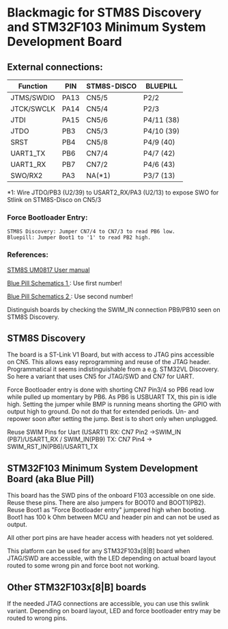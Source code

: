 # Blackmagic for STM8S Discovery and STM32F103 Minimum System Development Board

## External connections:

|  Function   | PIN   | STM8S-DISCO | BLUEPILL    |
| ----------- | ----- | ----------- | ----------- |
|  JTMS/SWDIO |  PA13 |   CN5/5     |  P2/2       |
|  JTCK/SWCLK |  PA14 |   CN5/4     |  P2/3       |
|  JTDI       |  PA15 |    CN5/6    |  P4/11 (38) |
|  JTDO       |  PB3  |   CN5/3     |  P4/10 (39) |
|  SRST       |  PB4  |   CN5/8     |  P4/9  (40) |
|  UART1_TX   |  PB6  |   CN7/4     |  P4/7  (42) |
|  UART1_RX   |  PB7  |   CN7/2     |  P4/6  (43) |
|  SWO/RX2    |  PA3  |   NA(*1)    |  P3/7  (13) |

*1: Wire JTDO/PB3  (U2/39) to USART2_RX/PA3 (U2/13) to expose SWO for Stlink
on STM8S-Disco on CN5/3

### Force Bootloader Entry:
    STM8S Discovery: Jumper CN7/4 to CN7/3 to read PB6 low.
    Bluepill: Jumper Boot1 to '1' to read PB2 high.

### References:
[STM8S UM0817 User manual
    ](https://www.st.com/resource/en/user_manual/cd00250600.pdf)

[Blue Pill Schematics 1
    ](https://jeelabs.org/img/2016/STM32F103C8T6-DEV-BOARD-SCH.pdf) :
    Use first number!

[Blue Pill Schematics 2
    ](https://wiki.stm32duino.com/images/a/ae/Bluepillpinout.gif) :
    Use second number!

Distinguish boards by checking the SWIM_IN connection PB9/PB10 seen on
STM8S Discovery.

## STM8S Discovery

The board is a ST-Link V1 Board, but with access to JTAG pins accessible
on CN5. This allows easy reprogramming and reuse of the JTAG header.
Programmatical it seems indistinguishable from a e.g. STM32VL
Discovery. So here a variant that uses CN5 for JTAG/SWD and CN7 for
UART.

Force Bootloader entry is done with shorting CN7 Pin3/4 so PB6 read low while
pulled up momentary by PB6. As PB6 is USBUART TX, this pin is idle
high. Setting the jumper while BMP is running means shorting the GPIO with
output high to ground. Do not do that for extended periods. Un- and repower
soon after setting the jump. Best is to short only when unplugged.

Reuse SWIM Pins for Uart (USART1)
   RX: CN7 Pin2 ->SWIM_IN (PB7)/USART1_RX / SWIM_IN(PB9)
   TX: CN7 Pin4 -> SWIM_RST_IN(PB6)/USART1_TX

## STM32F103 Minimum System Development Board (aka Blue Pill)

This board has the SWD pins of the onboard F103 accessible on one side.
Reuse these pins. There are also jumpers for BOOT0 and BOOT1(PB2). Reuse
Boot1 as "Force Bootloader entry" jumpered high when booting. Boot1
has 100 k Ohm between MCU and header pin and can not be used as output.

All other port pins are have header access with headers not yet soldered.

This platform can be used for any STM32F103x[8|B] board when JTAG/SWD are
accessible, with the LED depending on actual board layout routed to some
wrong pin and force boot not working.

## Other STM32F103x[8|B] boards
If the needed JTAG connections are accessible, you can use this swlink variant.
Depending on board layout, LED and force bootloader entry may be routed to
wrong pins.
